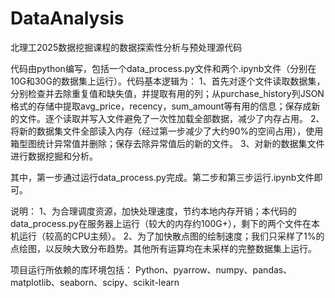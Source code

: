 # DataAnalysis
北理工2025数据挖掘课程的数据探索性分析与预处理源代码

代码由python编写，包括一个data_process.py文件和两个.ipynb文件（分别在10G和30G的数据集上运行）。代码基本逻辑为：
1、首先对逐个文件读取数据集，分别检查并去除重复值和缺失值，并提取有用的列；从purchase_history列JSON格式的存储中提取avg_price，recency，sum_amount等有用的信息；保存成新的文件。逐个读取并写入文件避免了一次性加载全部数据，减少了内存占用。
2、将新的数据集文件全部读入内存（经过第一步减少了大约90%的空间占用），使用箱型图统计异常值并删除；保存去除异常值后的新的文件。
3、对新的数据集文件进行数据挖掘和分析。

其中，第一步通过运行data_process.py完成。第二步和第三步运行.ipynb文件即可。

说明：
1、为合理调度资源，加快处理速度，节约本地内存开销；本代码的data_process.py在服务器上运行（较大的内存约100G+），剩下的两个文件在本机运行（较高的CPU主频）。
2、为了加快散点图的绘制速度；我们只采样了1%的点绘图，以反映大致分布趋势。其他所有运算均在未采样的完整数据集上运行。

项目运行所依赖的库环境包括：
Python、pyarrow、numpy、pandas、matplotlib、seaborn、scipy、scikit-learn
